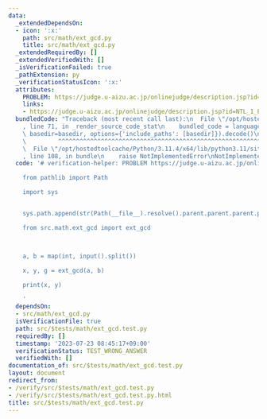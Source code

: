 ```yaml
---
data:
  _extendedDependsOn:
  - icon: ':x:'
    path: src/math/ext_gcd.py
    title: src/math/ext_gcd.py
  _extendedRequiredBy: []
  _extendedVerifiedWith: []
  _isVerificationFailed: true
  _pathExtension: py
  _verificationStatusIcon: ':x:'
  attributes:
    PROBLEM: https://judge.u-aizu.ac.jp/onlinejudge/description.jsp?id=NTL_1_E&lang=ja
    links:
    - https://judge.u-aizu.ac.jp/onlinejudge/description.jsp?id=NTL_1_E&lang=ja
  bundledCode: "Traceback (most recent call last):\n  File \"/opt/hostedtoolcache/Python/3.11.4/x64/lib/python3.11/site-packages/onlinejudge_verify/documentation/build.py\"\
    , line 71, in _render_source_code_stat\n    bundled_code = language.bundle(stat.path,\
    \ basedir=basedir, options={'include_paths': [basedir]}).decode()\n          \
    \         ^^^^^^^^^^^^^^^^^^^^^^^^^^^^^^^^^^^^^^^^^^^^^^^^^^^^^^^^^^^^^^^^^^^^^^^^^^^^^^^^^\n\
    \  File \"/opt/hostedtoolcache/Python/3.11.4/x64/lib/python3.11/site-packages/onlinejudge_verify/languages/python.py\"\
    , line 108, in bundle\n    raise NotImplementedError\nNotImplementedError\n"
  code: '# verification-helper: PROBLEM https://judge.u-aizu.ac.jp/onlinejudge/description.jsp?id=NTL_1_E&lang=ja

    from pathlib import Path

    import sys


    sys.path.append(str(Path(__file__).resolve().parent.parent.parent.parent))

    from src.math.ext_gcd import ext_gcd



    a, b = map(int, input().split())

    x, y, g = ext_gcd(a, b)

    print(x, y)

    '
  dependsOn:
  - src/math/ext_gcd.py
  isVerificationFile: true
  path: src/$tests/math/ext_gcd.test.py
  requiredBy: []
  timestamp: '2023-07-23 08:45:17+09:00'
  verificationStatus: TEST_WRONG_ANSWER
  verifiedWith: []
documentation_of: src/$tests/math/ext_gcd.test.py
layout: document
redirect_from:
- /verify/src/$tests/math/ext_gcd.test.py
- /verify/src/$tests/math/ext_gcd.test.py.html
title: src/$tests/math/ext_gcd.test.py
---
```

